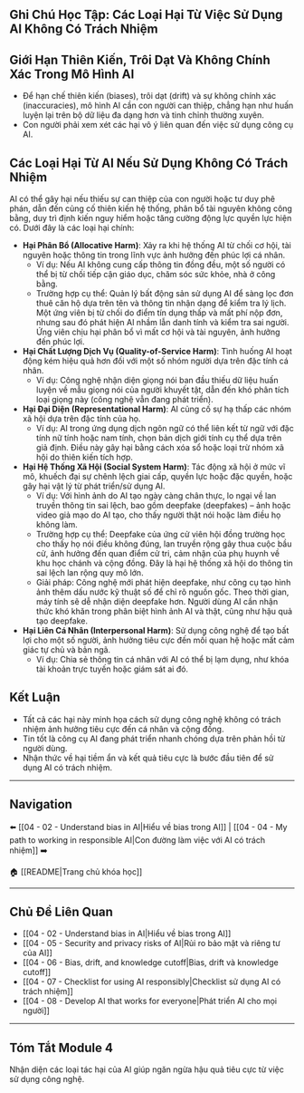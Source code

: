 ## Ghi Chú Học Tập: Các Loại Hại Từ Việc Sử Dụng AI Không Có Trách Nhiệm

## Giới Hạn Thiên Kiến, Trôi Dạt Và Không Chính Xác Trong Mô Hình AI

- Để hạn chế thiên kiến (biases), trôi dạt (drift) và sự không chính xác (inaccuracies), mô hình AI cần con người can thiệp, chẳng hạn như huấn luyện lại trên bộ dữ liệu đa dạng hơn và tinh chỉnh thường xuyên.
- Con người phải xem xét các hại vô ý liên quan đến việc sử dụng công cụ AI.

## Các Loại Hại Từ AI Nếu Sử Dụng Không Có Trách Nhiệm

AI có thể gây hại nếu thiếu sự can thiệp của con người hoặc tư duy phê phán, dẫn đến củng cố thiên kiến hệ thống, phân bổ tài nguyên không công bằng, duy trì định kiến nguy hiểm hoặc tăng cường động lực quyền lực hiện có. Dưới đây là các loại hại chính:

- **Hại Phân Bổ (Allocative Harm)**: Xảy ra khi hệ thống AI từ chối cơ hội, tài nguyên hoặc thông tin trong lĩnh vực ảnh hưởng đến phúc lợi cá nhân.
  - Ví dụ: Nếu AI không cung cấp thông tin đồng đều, một số người có thể bị từ chối tiếp cận giáo dục, chăm sóc sức khỏe, nhà ở công bằng.
  - Trường hợp cụ thể: Quản lý bất động sản sử dụng AI để sàng lọc đơn thuê căn hộ dựa trên tên và thông tin nhận dạng để kiểm tra lý lịch. Một ứng viên bị từ chối do điểm tín dụng thấp và mất phí nộp đơn, nhưng sau đó phát hiện AI nhầm lẫn danh tính và kiểm tra sai người. Ứng viên chịu hại phân bổ vì mất cơ hội và tài nguyên, ảnh hưởng đến phúc lợi.
- **Hại Chất Lượng Dịch Vụ (Quality-of-Service Harm)**: Tình huống AI hoạt động kém hiệu quả hơn đối với một số nhóm người dựa trên đặc tính cá nhân.
  - Ví dụ: Công nghệ nhận diện giọng nói ban đầu thiếu dữ liệu huấn luyện về mẫu giọng nói của người khuyết tật, dẫn đến khó phân tích loại giọng này (công nghệ vẫn đang phát triển).
- **Hại Đại Diện (Representational Harm)**: AI củng cố sự hạ thấp các nhóm xã hội dựa trên đặc tính của họ.
  - Ví dụ: AI trong ứng dụng dịch ngôn ngữ có thể liên kết từ ngữ với đặc tính nữ tính hoặc nam tính, chọn bản dịch giới tính cụ thể dựa trên giả định. Điều này gây hại bằng cách xóa sổ hoặc loại trừ nhóm xã hội do thiên kiến tích hợp.
- **Hại Hệ Thống Xã Hội (Social System Harm)**: Tác động xã hội ở mức vĩ mô, khuếch đại sự chênh lệch giai cấp, quyền lực hoặc đặc quyền, hoặc gây hại vật lý từ phát triển/sử dụng AI.
  - Ví dụ: Với hình ảnh do AI tạo ngày càng chân thực, lo ngại về lan truyền thông tin sai lệch, bao gồm deepfake (deepfakes) – ảnh hoặc video giả mạo do AI tạo, cho thấy người thật nói hoặc làm điều họ không làm.
  - Trường hợp cụ thể: Deepfake của ứng cử viên hội đồng trường học cho thấy họ nói điều không đúng, lan truyền rộng gây thua cuộc bầu cử, ảnh hưởng đến quan điểm cử tri, cảm nhận của phụ huynh về khu học chánh và cộng đồng. Đây là hại hệ thống xã hội do thông tin sai lệch lan rộng quy mô lớn.
  - Giải pháp: Công nghệ mới phát hiện deepfake, như công cụ tạo hình ảnh thêm dấu nước kỹ thuật số để chỉ rõ nguồn gốc. Theo thời gian, máy tính sẽ dễ nhận diện deepfake hơn. Người dùng AI cần nhận thức khó khăn trong phân biệt hình ảnh AI và thật, cũng như hậu quả tạo deepfake.
- **Hại Liên Cá Nhân (Interpersonal Harm)**: Sử dụng công nghệ để tạo bất lợi cho một số người, ảnh hưởng tiêu cực đến mối quan hệ hoặc mất cảm giác tự chủ và bản ngã.
  - Ví dụ: Chia sẻ thông tin cá nhân với AI có thể bị lạm dụng, như khóa tài khoản trực tuyến hoặc giám sát ai đó.

## Kết Luận

- Tất cả các hại này minh họa cách sử dụng công nghệ không có trách nhiệm ảnh hưởng tiêu cực đến cá nhân và cộng đồng.
- Tin tốt là công cụ AI đang phát triển nhanh chóng dựa trên phản hồi từ người dùng.
- Nhận thức về hại tiềm ẩn và kết quả tiêu cực là bước đầu tiên để sử dụng AI có trách nhiệm.

---

## Navigation

⬅️ [[04 - 02 - Understand bias in AI|Hiểu về bias trong AI]] | [[04 - 04 - My path to working in responsible AI|Con đường làm việc với AI có trách nhiệm]] ➡️

🏠 [[README|Trang chủ khóa học]]

---

## Chủ Đề Liên Quan

- [[04 - 02 - Understand bias in AI|Hiểu về bias trong AI]]
- [[04 - 05 - Security and privacy risks of AI|Rủi ro bảo mật và riêng tư của AI]]
- [[04 - 06 - Bias, drift, and knowledge cutoff|Bias, drift và knowledge cutoff]]
- [[04 - 07 - Checklist for using AI responsibly|Checklist sử dụng AI có trách nhiệm]]
- [[04 - 08 - Develop AI that works for everyone|Phát triển AI cho mọi người]]

---

## Tóm Tắt Module 4

Nhận diện các loại tác hại của AI giúp ngăn ngừa hậu quả tiêu cực từ việc sử dụng công nghệ.
